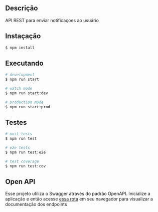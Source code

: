 ## Descrição

API REST para enviar notificaçoes ao usuário

## Instaçação

```bash
$ npm install
```

## Executando

```bash
# development
$ npm run start

# watch mode
$ npm run start:dev

# production mode
$ npm run start:prod
```

## Testes

```bash
# unit tests
$ npm run test

# e2e tests
$ npm run test:e2e

# test coverage
$ npm run test:cov
```

## Open API

Esse projeto utiliza o Swagger através do padrão OpenAPI. Inicialize a aplicação e então acesse [essa rota](http://localhost:3000/api) em seu navegador para visualizar a documentação dos endpoints
